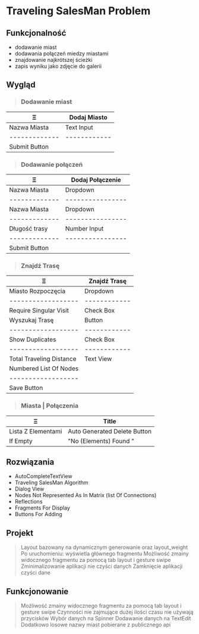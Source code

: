 # Traveling SalesMan Problem

## Funkcjonalność
- dodawanie miast
- dodawania połączeń miedzy miastami
- znajdowanie najkrótszej ścieżki
- zapis wyniku jako zdjęcie do galerii

## Wygląd

> ### Dodawanie miast
| Ξ             | Dodaj Miasto |
|---------------|--------------|
| Nazwa Miasta  | Text Input   |
| ------------- | ------------ |
| Submit Button |

> ### Dodawanie połączeń
| Ξ             | Dodaj Połączenie |
|---------------|------------------|
| Nazwa Miasta  | Dropdown         |
| ------------- | ---------------- |
| Nazwa Miasta  | Dropdown         |
| ------------- | ---------------- |
| Długość trasy | Number Input     |
| ------------- | ---------------- |
| Submit Button |

> ### Znajdź Trasę
| Ξ                        | Znajdź Trasę |
|--------------------------|--------------|
| Miasto Rozpoczęcia       | Dropdown     |
| ------------------       | ------------ |
| Require Singular Visit   | Check Box    |
| Wyszukaj Trasę           | Button       |
| ------------------       | ------------ |
| Show Duplicates          | Check Box    |
| ------------------       | ------------ |
| Total Traveling Distance | Text View    |
| Numbered List Of Nodes   |
| ------------------       |     
| Save Button              |

> ### Miasta | Połączenia
| Ξ                  | Title                        |
|--------------------|------------------------------|
| Lista Z Elementami | Auto Generated Delete Button |
| If Empty           | "No (Elements) Found "       |


## Rozwiązania
- AutoCompleteTextView
- Traveling SalesMan Algorithm
- Dialog View
- Nodes Not Represented As In Matrix (list Of Connections)
- Reflections
- Fragments For Display
- Buttons For Adding

## Projekt
> Layout bazowany na dynamicznym generowanie oraz layout_weight
> Po uruchomieniu: wyświetla głównego fragmentu
> Możliwość zmainy widocznego fragmentu za pomocą tab layout i gesture swipe
> Zminimalizowanie aplikacji nie czyści danych
> Zamknięcie aplikacji czyści dane

## Funkcjonowanie
> Możliwość zmainy widocznego fragmentu za pomocą tab layout i gesture swipe
> Czynności nie zajmujące dużej ilości czasu nie używają przycisków
> Wybór danych na Spinner
> Dodawanie danych na TextEdit
> Dodatkowo losowe nazwy miast pobierane z publicznego api
